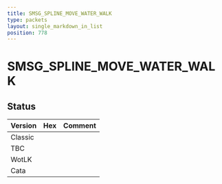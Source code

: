 ```yaml
---
title: SMSG_SPLINE_MOVE_WATER_WALK
type: packets
layout: single_markdown_in_list
position: 778
---
```


# SMSG_SPLINE_MOVE_WATER_WALK

## Status

Version | Hex | Comment
---------- | ---------- | ---------- 
Classic |  |  
TBC |  |  
WotLK |  |  
Cata |  |  
